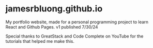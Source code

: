 # jamesrbluong.github.io
My portfolio website, made for a personal programming project to learn React and Github Pages.
v1 published 7/30/24

Special thanks to GreatStack and Code Complete on YouTube for the tutorials that helped me make this.
